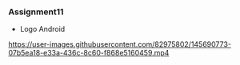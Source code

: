 ### Assignment11

- Logo Android

https://user-images.githubusercontent.com/82975802/145690773-07b5ea18-e33a-436c-8c60-f868e5160459.mp4


